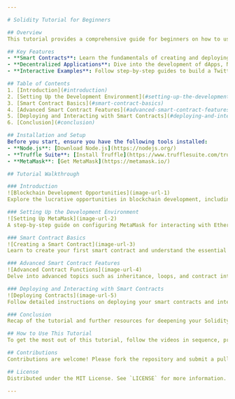 ```yaml
---

# Solidity Tutorial for Beginners

## Overview
This tutorial provides a comprehensive guide for beginners on how to use Solidity to build decentralized applications (dApps) on the Ethereum blockchain. Covering everything from basic concepts to advanced functionalities, this tutorial is ideal for anyone interested in blockchain development.

## Key Features
- **Smart Contracts**: Learn the fundamentals of creating and deploying smart contracts.
- **Decentralized Applications**: Dive into the development of dApps, NFTs, and custom cryptocurrencies.
- **Interactive Examples**: Follow step-by-step guides to build a Twitter-like dApp and a calculator smart contract.

## Table of Contents
1. [Introduction](#introduction)
2. [Setting Up the Development Environment](#setting-up-the-development-environment)
3. [Smart Contract Basics](#smart-contract-basics)
4. [Advanced Smart Contract Features](#advanced-smart-contract-features)
5. [Deploying and Interacting with Smart Contracts](#deploying-and-interacting-with-smart-contracts)
6. [Conclusion](#conclusion)

## Installation and Setup
Before you start, ensure you have the following tools installed:
- **Node.js**: [Download Node.js](https://nodejs.org/)
- **Truffle Suite**: [Install Truffle](https://www.trufflesuite.com/truffle)
- **MetaMask**: [Get MetaMask](https://metamask.io/)

## Tutorial Walkthrough

### Introduction
![Blockchain Development Opportunities](image-url-1)  
Explore the lucrative opportunities in blockchain development, including potential earnings and the innovative applications of blockchain technology.

### Setting Up the Development Environment
![Setting Up MetaMask](image-url-2)  
A step-by-step guide on configuring MetaMask for interacting with Ethereum blockchain.

### Smart Contract Basics
![Creating a Smart Contract](image-url-3)  
Learn to create your first smart contract and understand the essential elements like variables, functions, and data types.

### Advanced Smart Contract Features
![Advanced Contract Functions](image-url-4)  
Delve into advanced topics such as inheritance, loops, and contract interactions to build sophisticated dApps.

### Deploying and Interacting with Smart Contracts
![Deploying Contracts](image-url-5)  
Follow detailed instructions on deploying your smart contracts and interacting with them using MetaMask and other tools.

### Conclusion
Recap of the tutorial and further resources for deepening your Solidity knowledge.

## How to Use This Tutorial
To get the most out of this tutorial, follow the videos in sequence, practice with the provided code examples, and participate in the community for discussions and help.

## Contributions
Contributions are welcome! Please fork the repository and submit a pull request with your enhancements.

## License
Distributed under the MIT License. See `LICENSE` for more information.

---
```

